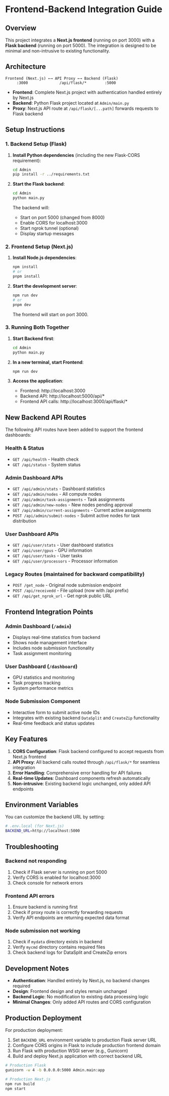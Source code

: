 # Frontend-Backend Integration Guide

## Overview

This project integrates a **Next.js frontend** (running on port 3000) with a **Flask backend** (running on port 5000). The integration is designed to be minimal and non-intrusive to existing functionality.

## Architecture

```
Frontend (Next.js) ←→ API Proxy ←→ Backend (Flask)
     :3000              /api/flask/*        :5000
```

- **Frontend**: Complete Next.js project with authentication handled entirely by Next.js
- **Backend**: Python Flask project located at `Admin/main.py`
- **Proxy**: Next.js API route at `/api/flask/[...path]` forwards requests to Flask backend

## Setup Instructions

### 1. Backend Setup (Flask)

1. **Install Python dependencies** (including the new Flask-CORS requirement):

   ```bash
   cd Admin
   pip install -r ../requirements.txt
   ```

2. **Start the Flask backend**:

   ```bash
   cd Admin
   python main.py
   ```

   The backend will:

   - Start on port 5000 (changed from 8000)
   - Enable CORS for localhost:3000
   - Start ngrok tunnel (optional)
   - Display startup messages

### 2. Frontend Setup (Next.js)

1. **Install Node.js dependencies**:

   ```bash
   npm install
   # or
   pnpm install
   ```

2. **Start the development server**:

   ```bash
   npm run dev
   # or
   pnpm dev
   ```

   The frontend will start on port 3000.

### 3. Running Both Together

1. **Start Backend first**:

   ```bash
   cd Admin
   python main.py
   ```

2. **In a new terminal, start Frontend**:

   ```bash
   npm run dev
   ```

3. **Access the application**:
   - Frontend: http://localhost:3000
   - Backend API: http://localhost:5000/api/\*
   - Frontend API calls: http://localhost:3000/api/flask/\*

## New Backend API Routes

The following API routes have been added to support the frontend dashboards:

### Health & Status

- `GET /api/health` - Health check
- `GET /api/status` - System status

### Admin Dashboard APIs

- `GET /api/admin/stats` - Dashboard statistics
- `GET /api/admin/nodes` - All compute nodes
- `GET /api/admin/task-assignments` - Task assignments
- `GET /api/admin/new-nodes` - New nodes pending approval
- `GET /api/admin/current-assignments` - Current active assignments
- `POST /api/admin/submit-nodes` - Submit active nodes for task distribution

### User Dashboard APIs

- `GET /api/user/stats` - User dashboard statistics
- `GET /api/user/gpus` - GPU information
- `GET /api/user/tasks` - User tasks
- `GET /api/user/processors` - Processor information

### Legacy Routes (maintained for backward compatibility)

- `POST /get_node` - Original node submission endpoint
- `POST /api/receivedd` - File upload (now with /api prefix)
- `GET /api/get_ngrok_url` - Get ngrok public URL

## Frontend Integration Points

### Admin Dashboard (`/admin`)

- Displays real-time statistics from backend
- Shows node management interface
- Includes node submission functionality
- Task assignment monitoring

### User Dashboard (`/dashboard`)

- GPU statistics and monitoring
- Task progress tracking
- System performance metrics

### Node Submission Component

- Interactive form to submit active node IDs
- Integrates with existing backend `DataSplit` and `CreateZip` functionality
- Real-time feedback and status updates

## Key Features

1. **CORS Configuration**: Flask backend configured to accept requests from Next.js frontend
2. **API Proxy**: All backend calls routed through `/api/flask/*` for seamless integration
3. **Error Handling**: Comprehensive error handling for API failures
4. **Real-time Updates**: Dashboard components refresh automatically
5. **Non-intrusive**: Existing backend logic unchanged, only added API endpoints

## Environment Variables

You can customize the backend URL by setting:

```bash
# .env.local (for Next.js)
BACKEND_URL=http://localhost:5000
```

## Troubleshooting

### Backend not responding

1. Check if Flask server is running on port 5000
2. Verify CORS is enabled for localhost:3000
3. Check console for network errors

### Frontend API errors

1. Ensure backend is running first
2. Check if proxy route is correctly forwarding requests
3. Verify API endpoints are returning expected data format

### Node submission not working

1. Check if `mydata` directory exists in backend
2. Verify `mycmd` directory contains required files
3. Check backend logs for DataSplit and CreateZip errors

## Development Notes

- **Authentication**: Handled entirely by Next.js, no backend changes required
- **Design**: Frontend design and styles remain unchanged
- **Backend Logic**: No modification to existing data processing logic
- **Minimal Changes**: Only added API routes and CORS configuration

## Production Deployment

For production deployment:

1. Set `BACKEND_URL` environment variable to production Flask server URL
2. Configure CORS origins in Flask to include production frontend domain
3. Run Flask with production WSGI server (e.g., Gunicorn)
4. Build and deploy Next.js application with correct backend URL

```bash
# Production Flask
gunicorn -w 4 -b 0.0.0.0:5000 Admin.main:app

# Production Next.js
npm run build
npm start
```
